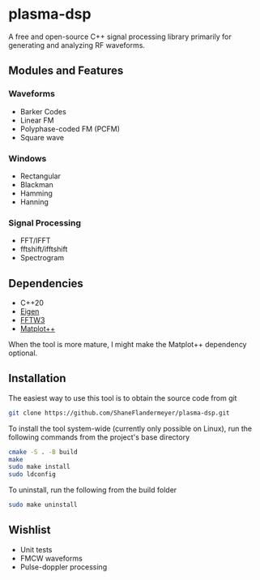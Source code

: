 # plasma-dsp

A free and open-source C++ signal processing library primarily for generating
and analyzing RF waveforms.

## Modules and Features

### Waveforms

- Barker Codes
- Linear FM
- Polyphase-coded FM (PCFM)
- Square wave

### Windows

- Rectangular
- Blackman
- Hamming
- Hanning

### Signal Processing

- FFT/IFFT
- fftshift/ifftshift
- Spectrogram

## Dependencies

- C++20
- [Eigen](https://eigen.tuxfamily.org/)
- [FFTW3](https://www.fftw.org/)
- [Matplot++](https://alandefreitas.github.io/matplotplusplus/)

When the tool is more mature, I might make the Matplot++ dependency optional.

## Installation

The easiest way to use this tool is to obtain the source code from git

```bash
git clone https://github.com/ShaneFlandermeyer/plasma-dsp.git
```

To install the tool system-wide (currently only possible on Linux), run the
following commands from the project's base directory

```bash
cmake -S . -B build
make
sudo make install
sudo ldconfig
```

To uninstall, run the following from the build folder

```bash
sudo make uninstall
```

## Wishlist

- Unit tests
- FMCW waveforms
- Pulse-doppler processing

